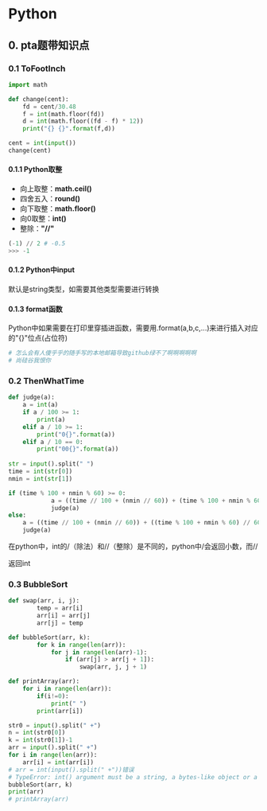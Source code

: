 # Python

## 0. pta题带知识点

### 0.1 ToFootInch

```python
import math

def change(cent):
    fd = cent/30.48
    f = int(math.floor(fd))
    d = int(math.floor((fd - f) * 12))
    print("{} {}".format(f,d))

cent = int(input())
change(cent)
```

#### 0.1.1 Python取整

+ 向上取整：**math.ceil()**
+ 四舍五入：**round()**
+ 向下取整：**math.floor()**
+ 向0取整：**int()**
+ 整除：**"//"**

```python
(-1) // 2 # -0.5
>>> -1
```

#### 0.1.2 Python中input

默认是string类型，如需要其他类型需要进行转换

#### 0.1.3 format函数

Python中如果需要在打印里穿插进函数，需要用.format(a,b,c,...)来进行插入对应的"{}"位点(占位符)

```python
# 怎么会有人傻乎乎的随手写的本地邮箱导致github绿不了啊啊啊啊啊
# 尚硅谷我恨你
```

### 0.2 ThenWhatTime

```python
def judge(a):
    a = int(a)
    if a / 100 >= 1:
        print(a)
    elif a / 10 >= 1:
        print("0{}".format(a))
    elif a / 10 == 0:
        print("00{}".format(a))
        
str = input().split(" ")
time = int(str[0])
nmin = int(str[1])

if (time % 100 + nmin % 60) >= 0:
            a = ((time // 100 + (nmin // 60)) + (time % 100 + nmin % 60) // 60) * 100 + (time % 100 + nmin % 60) % 60
            judge(a)
else:
    a = ((time // 100 + (nmin // 60)) + ((time % 100 + nmin % 60) // 60 - 1)) * 100 + 60 + (time % 100 + nmin % 60)
    judge(a)
```



在python中，int的/（除法）和//（整除）是不同的，python中/会返回小数，而//

返回int

### 0.3 BubbleSort

```python
def swap(arr, i, j):
        temp = arr[i]
        arr[i] = arr[j]
        arr[j] = temp

def bubbleSort(arr, k):
        for k in range(len(arr)):
            for j in range(len(arr)-1): 
                if (arr[j] > arr[j + 1]):
                    swap(arr, j, j + 1)

def printArray(arr):
    for i in range(len(arr)):
        if(i!=0):
            print(" ")
        print(arr[i])

str0 = input().split(" +")
n = int(str0[0])
k = int(str0[1])-1
arr = input().split(" +")
for i in range(len(arr)):
    arr[i] = int(arr[i])
# arr = int(input().split(" +"))错误
# TypeError: int() argument must be a string, a bytes-like object or a real number, not 'list'
bubbleSort(arr, k)
print(arr)
# printArray(arr)
```

